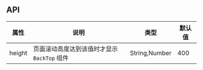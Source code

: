 ## API
| 属性     | 说明                          | 类型            | 默认值 |
|--------|-----------------------------|---------------|-----|
| height | 页面滚动高度达到该值时才显示 `BackTop` 组件 | String,Number | 400 |